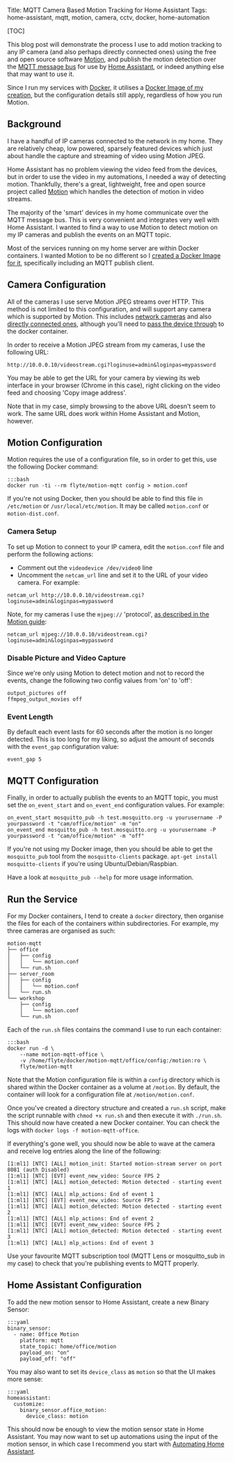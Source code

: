Title: MQTT Camera Based Motion Tracking for Home Assistant
Tags: home-assistant, mqtt, motion, camera, cctv, docker, home-automation

[TOC]

This blog post will demonstrate the process I use to add motion tracking to any IP camera (and also perhaps directly connected ones) using the free and open source software [Motion](https://github.com/Motion-Project/motion), and publish the motion detection over the [MQTT message bus](http://mqtt.org/) for use by [Home Assistant](https://home-assistant.io/), or indeed anything else that may want to use it.

Since I run my services with [Docker](https://www.docker.com/), it utilises a [Docker Image of my creation](https://hub.docker.com/r/flyte/motion-mqtt/), but the configuration details still apply, regardless of how you run Motion.

Background
----------

I have a handful of IP cameras connected to the network in my home. They are relatively cheap, low powered, sparsely featured devices which just about handle the capture and streaming of video using Motion JPEG.

Home Assistant has no problem viewing the video feed from the devices, but in order to use the video in my automations, I needed a way of detecting motion. Thankfully, there's a great, lightweight, free and open source project called [Motion](https://github.com/Motion-Project/motion) which handles the detection of motion in video streams.

The majority of the 'smart' devices in my home communicate over the MQTT message bus. This is very convenient and integrates very well with Home Assistant. I wanted to find a way to use Motion to detect motion on my IP cameras and publish the events on an MQTT topic.

Most of the services running on my home server are within Docker containers. I wanted Motion to be no different so I [created a Docker Image for it](https://hub.docker.com/r/flyte/motion-mqtt/), specifically including an MQTT publish client.

Camera Configuration
--------------------

All of the cameras I use serve Motion JPEG streams over HTTP. This method is not limited to this configuration, and will support any camera which is supported by Motion. This includes [network cameras](https://htmlpreview.github.io/?https://github.com/Motion-Project/motion/blob/master/motion_guide.html#netcam_url) and also [directly connected ones](https://htmlpreview.github.io/?https://github.com/Motion-Project/motion/blob/master/motion_guide.html#videodevice), although you'll need to [pass the device through](https://docs.docker.com/engine/reference/commandline/run/#add-host-device-to-container-device) to the docker container.

In order to receive a Motion JPEG stream from my cameras, I use the following URL:

    http://10.0.0.10/videostream.cgi?loginuse=admin&loginpas=mypassword

You may be able to get the URL for your camera by viewing its web interface in your browser (Chrome in this case), right clicking on the video feed and choosing 'Copy image address'.

Note that in my case, simply browsing to the above URL doesn't seem to work. The same URL does work within Home Assistant and Motion, however.

Motion Configuration
--------------------

Motion requires the use of a configuration file, so in order to get this, use the following Docker command:

    :::bash
    docker run -ti --rm flyte/motion-mqtt config > motion.conf

If you're not using Docker, then you should be able to find this file in `/etc/motion` or `/usr/local/etc/motion`. It may be called `motion.conf` or `motion-dist.conf`.

### Camera Setup

To set up Motion to connect to your IP camera, edit the `motion.conf` file and perform the following actions:

- Comment out the `videodevice /dev/video0` line
- Uncomment the `netcam_url` line and set it to the URL of your video camera. For example:

```
netcam_url http://10.0.0.10/videostream.cgi?loginuse=admin&loginpas=mypassword
```

Note, for my cameras I use the `mjpeg://` 'protocol', [as described in the Motion guide](https://htmlpreview.github.io/?https://github.com/Motion-Project/motion/blob/master/motion_guide.html#netcam_url):

    netcam_url mjpeg://10.0.0.10/videostream.cgi?loginuse=admin&loginpas=mypassword

### Disable Picture and Video Capture

Since we're only using Motion to detect motion and not to record the events, change the following two config values from 'on' to 'off':

    output_pictures off
    ffmpeg_output_movies off

### Event Length

By default each event lasts for 60 seconds after the motion is no longer detected. This is too long for my liking, so adjust the amount of seconds with the `event_gap` configuration value:

    event_gap 5

MQTT Configuration
------------------

Finally, in order to actually publish the events to an MQTT topic, you must set the `on_event_start` and `on_event_end` configuration values. For example:

    on_event_start mosquitto_pub -h test.mosquitto.org -u yourusername -P yourpassword -t "cam/office/motion" -m "on"
    on_event_end mosquitto_pub -h test.mosquitto.org -u yourusername -P yourpassword -t "cam/office/motion" -m "off"

If you're not using my Docker image, then you should be able to get the `mosquitto_pub` tool from the `mosquitto-clients` package. `apt-get install mosquitto-clients` if you're using Ubuntu/Debian/Raspbian.

Have a look at `mosquitto_pub --help` for more usage information.

Run the Service
---------------

For my Docker containers, I tend to create a `docker` directory, then organise the files for each of the containers within subdirectories. For example, my three cameras are organised as such:

    motion-mqtt
    ├── office
    │   ├── config
    │   │   └── motion.conf
    │   └── run.sh
    ├── server_room
    │   ├── config
    │   │   └── motion.conf
    │   └── run.sh
    └── workshop
        ├── config
        │   └── motion.conf
        └── run.sh

Each of the `run.sh` files contains the command I use to run each container:

    :::bash
    docker run -d \
        --name motion-mqtt-office \
        -v /home/flyte/docker/motion-mqtt/office/config:/motion:ro \
        flyte/motion-mqtt

Note that the Motion configuration file is within a `config` directory which is shared within the Docker container as a volume at `/motion`. By default, the container will look for a configuration file at `/motion/motion.conf`.

Once you've created a directory structure and created a `run.sh` script, make the script runnable with `chmod +x run.sh` and then execute it with `./run.sh`. This should now have created a new Docker container. You can check the logs with `docker logs -f motion-mqtt-office`.

If everything's gone well, you should now be able to wave at the camera and receive log entries along the line of the following:

    [1:ml1] [NTC] [ALL] motion_init: Started motion-stream server on port 8081 (auth Disabled)
    [1:ml1] [NTC] [EVT] event_new_video: Source FPS 2
    [1:ml1] [NTC] [ALL] motion_detected: Motion detected - starting event 1
    [1:ml1] [NTC] [ALL] mlp_actions: End of event 1
    [1:ml1] [NTC] [EVT] event_new_video: Source FPS 2
    [1:ml1] [NTC] [ALL] motion_detected: Motion detected - starting event 2
    [1:ml1] [NTC] [ALL] mlp_actions: End of event 2
    [1:ml1] [NTC] [EVT] event_new_video: Source FPS 2
    [1:ml1] [NTC] [ALL] motion_detected: Motion detected - starting event 3
    [1:ml1] [NTC] [ALL] mlp_actions: End of event 3

Use your favourite MQTT subscription tool (MQTT Lens or mosquitto_sub in my case) to check that you're publishing events to MQTT properly.

Home Assistant Configuration
----------------------------

To add the new motion sensor to Home Assistant, create a new Binary Sensor:

    :::yaml
    binary_sensor:
      - name: Office Motion
        platform: mqtt
        state_topic: home/office/motion
        payload_on: "on"
        payload_off: "off"

You may also want to set its `device_class` as `motion` so that the UI makes more sense:

    :::yaml
    homeassistant:
      customize:
        binary_sensor.office_motion:
          device_class: motion

This should now be enough to view the motion sensor state in Home Assistant. You may now want to set up automations using the input of the motion sensor, in which case I recommend you start with [Automating Home Assistant](https://home-assistant.io/docs/automation/).
